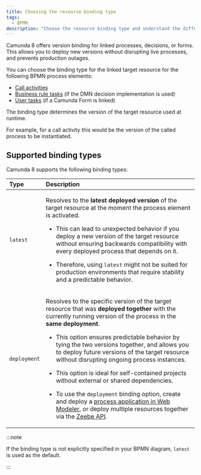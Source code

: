 ```yaml
---
title: Choosing the resource binding type
tags:
  - BPMN
description: "Choose the resource binding type and understand the differences between 'latest' and 'deployment' binding for linked resources."
---
```


Camunda 8 offers version binding for linked processes, decisions, or forms. This allows you to deploy new versions without disrupting live processes, and prevents production outages.

You can choose the binding type for the linked target resource for the following BPMN process elements:

- [Call activities](/docs/components/modeler/bpmn/call-activities/call-activities.md#defining-the-called-process)
- [Business rule tasks](/docs/components/modeler/bpmn/business-rule-tasks/business-rule-tasks.md#defining-a-called-decision) (if the DMN decision implementation is used)
- [User tasks](/docs/components/modeler/bpmn/user-tasks/user-tasks.md#user-task-forms) (if a Camunda Form is linked)

The binding type determines the version of the target resource used at runtime.

For example, for a call activity this would be the version of the called process to be instantiated.

## Supported binding types

Camunda 8 supports the following binding types:

| Type         | Description                                                                                                                                                                                                                                                                                                                                                                                                                                                                                                                                                                                                                                                                                                                                                                                                                                                     |
| :----------- | :-------------------------------------------------------------------------------------------------------------------------------------------------------------------------------------------------------------------------------------------------------------------------------------------------------------------------------------------------------------------------------------------------------------------------------------------------------------------------------------------------------------------------------------------------------------------------------------------------------------------------------------------------------------------------------------------------------------------------------------------------------------------------------------------------------------------------------------------------------------- |
| `latest`     | <p>Resolves to the **latest deployed version** of the target resource at the moment the process element is activated.</p><p><ul><li><p>This can lead to unexpected behavior if you deploy a new version of the target resource without ensuring backwards compatibility with every deployed process that depends on it.</p></li><li><p>Therefore, using `latest` might not be suited for production environments that require stability and a predictable behavior.</p></li></ul></p>                                                                                                                                                                                                                                                                                                                                                                           |
| `deployment` | <p>Resolves to the specific version of the target resource that was **deployed together** with the currently running version of the process in the **same deployment**.</p><p><ul><li><p>This option ensures predictable behavior by tying the two versions together, and allows you to deploy future versions of the target resource without disrupting ongoing process instances.</p></li><li><p>This option is ideal for self-contained projects without external or shared dependencies.</p></li><li><p>To use the `deployment` binding option, create and deploy a [process application in Web Modeler](/docs/components/modeler/web-modeler/process-applications.md#deploy-and-run-a-process-application), or deploy multiple resources together via the [Zeebe API](/docs/apis-tools/zeebe-api/gateway-service.md#deployresource-rpc).</p></li></ul></p> |

:::note

If the binding type is not explicitly specified in your BPMN diagram, `latest` is used as the default.

:::
